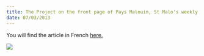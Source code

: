 ```yaml
---
title: The Project on the front page of Pays Malouin, St Malo's weekly newspaper!date: 07/03/2013
---
```


You will find the article in French <a href="../images/04-PM-070313.pdf">here. </a>

![](../images/01Q-PM-215.jpg)
